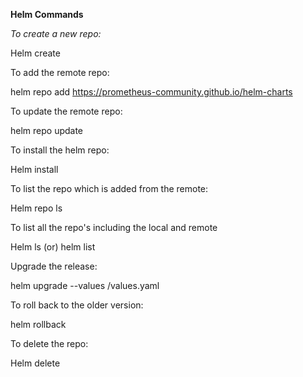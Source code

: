 **Helm Commands**

*To create a new repo:*

Helm create <repo-name>

To add the remote repo:

helm repo add <prometheus-community> <https://prometheus-community.github.io/helm-charts>

To update the remote repo:

helm repo update

To install the helm repo:

Helm install <release-name> <repo-name>

To list the repo which is added from the remote:

Helm repo ls

To list all the repo's including the local and remote

Helm ls (or) helm list

Upgrade the release:

helm upgrade <release-name> <repo-name> --values <repo-name>/values.yaml

To roll back to the older version:

helm rollback <release-name> <version>

To delete the repo:

Helm delete <release-name>
